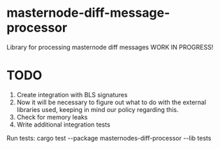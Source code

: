 # masternode-diff-message-processor
Library for processing masternode diff messages
WORK IN PROGRESS!
# TODO
1. Create integration with BLS signatures
2. Now it will be necessary to figure out what to do with the external libraries used, keeping in mind our policy regarding this.
3. Check for memory leaks
4. Write additional integration tests


Run tests: 
cargo test --package masternodes-diff-processor --lib tests
